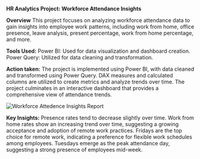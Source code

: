 **HR Analytics Project: Workforce Attendance Insights**

**Overview**
This project focuses on analyzing workforce attendance data to gain insights into employee work patterns, 
including work from home, office presence, leave analysis, present percentage, work from home percentage, and more.


**Tools Used:**
Power BI: Used for data visualization and dashboard creation.
Power Query: Utilized for data cleaning and transformation.

**Action taken:**
The project is implemented using Power BI, with data cleaned and transformed using Power Query.
DAX measures and calculated columns are utilized to create metrics and analyze trends over time.
The project culminates in an interactive dashboard that provides a comprehensive view of attendance trends. 

![Workforce Attedence Insights Report](https://github.com/ArpanaMittal20/Power-BI-Project-Report/assets/162703210/36bb22b8-04ac-4ce7-9ce6-6cef62bdc53c)


**Key Insights:**
Presence rates tend to decrease slightly over time.
Work from home rates show an increasing trend over time, suggesting a growing acceptance and adoption of remote work practices.
Fridays are the top choice for remote work, indicating a preference for flexible work schedules among employees.
Tuesdays emerge as the peak attendance day, suggesting a strong presence of employees mid-week.
